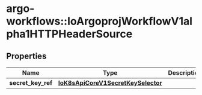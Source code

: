 # argo-workflows::IoArgoprojWorkflowV1alpha1HTTPHeaderSource

## Properties
Name | Type | Description | Notes
------------ | ------------- | ------------- | -------------
**secret_key_ref** | [**IoK8sApiCoreV1SecretKeySelector**](IoK8sApiCoreV1SecretKeySelector.md) |  | [optional] 


